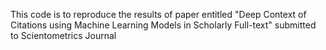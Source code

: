 This code is to reproduce the results of paper entitled "Deep Context of Citations using Machine Learning Models in Scholarly Full-text" submitted to Scientometrics Journal
